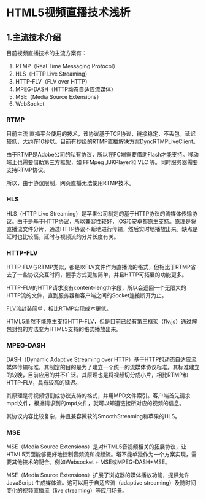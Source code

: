 # HTML5视频直播技术浅析



## 1.主流技术介绍



目前视频直播技术的主流方案有：

1. RTMP（Real Time Messaging Protocol）
2. HLS（HTTP Live Streaming）
3. HTTP-FLV（FLV  over HTTP）
4. MPEG-DASH（HTTP动态自适应流媒体）
5. MSE（Media Source Extensions）
6. WebSocket

### RTMP

目前主流 直播平台使用的技术，该协议基于TCP协议，链接稳定，不丢包。延迟较低，大约在10秒以。目前有秒级的RTMP直播解决方案DyncRTMPLiveClient。

由于RTMP是Adobe公司的私有协议，所以在PC端需要借助Flash才能支持。移动端上也需要借助第三方框架，如 FFMpeg ,IJKPlayer和 VLC 等。同时服务器需要支持RTMP协议。

所以，由于协议限制，网页直播无法使用RTMP技术。

### HLS

HLS（HTTP Live Streaming）是苹果公司制定的基于HTTP协议的流媒体传输协议。由于是基于HTTP协议，所以兼容性较好，IOS和安卓都原生支持。原理是将直播流文件分片，通过HTTP协议不断地进行传输，然后实时地播放出来。缺点是延时也比较高，延时与视频流的分片长度有关。

### HTTP-FLV

HTTP-FLV与RTMP类似，都是以FLV文件作为直播流的格式，但相比于RTMP省去了一些协议交互时间，握手方式更加简单，并且HTTP可拓展的功能更多。

HTTP-FLV的HTTP请求没有content-length字段，所以会返回一个无限大的HTTP流的文件，直到服务器和客户端之间的Socket连接断开为止。

FLV流封装简单，相比RTMP实现成本更低。

HTML5虽然不能原生支持HTTP-FLV，但是目前已经有第三框架（flv.js）通过解包封包的方法变为HTML5支持的格式播放出来。

### MPEG-DASH

DASH（Dynamic Adaptive Streaming over HTTP）基于HTTP的动态自适应流媒体传输标准，其制定的目的是为了建立一个统一的流媒体协议标准。其标准建立的较晚，目前应用的并不广泛。其原理也是将视频切分成小片，相比RTMP和HTTP-FLV，具有较高的延迟。

其原理是将视频切割成协议支持的格式，并用MPD文件索引。客户端首先请求mpd文件，根据请求到的mpd文件，就可以知道链接所对应的视频的信息。

其协议内容比较复杂，并且兼容微软的SmoothStreaming和苹果的HLS。

### MSE

MSE（Media Source Extensions）是对HTML5音视频相关的拓展协议，让HTML5页面能够更好地控制音频流和视频流。塔不能单独作为一个方案实现，需要其他技术的配合。例如Websocket + MSE或MPEG-DASH+MSE。

MSE（Media Source Extensions）扩展了浏览器的媒体播放功能，提供允许JavaScript 生成媒体流。这可以用于自适应流（adaptive streaming）及随时间变化的视频直播流（live streaming）等应用场景。



